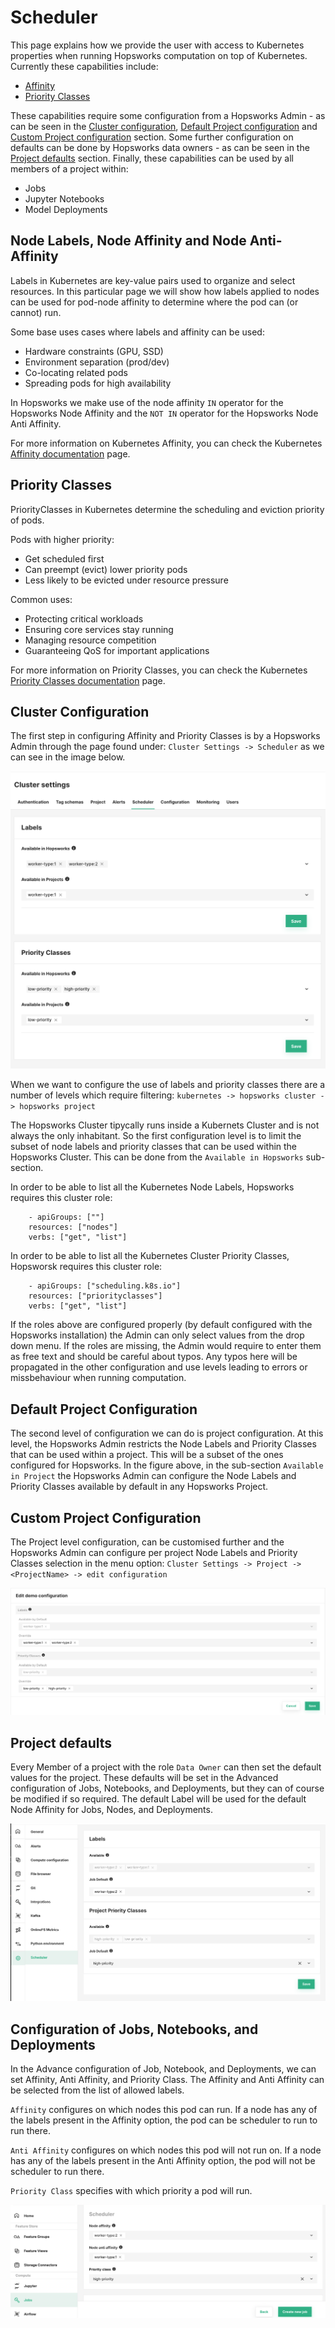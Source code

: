 # Scheduler

This page explains how we provide the user with access to Kubernetes properties when running Hopsworks computation on top of Kubernetes. Currently these capabilities include:

- [Affinity](https://kubernetes.io/docs/tasks/configure-pod-container/assign-pods-nodes-using-node-affinity/)
- [Priority Classes](https://kubernetes.io/docs/concepts/scheduling-eviction/pod-priority-preemption/#priorityclass)

These capabilities require some configuration from a Hopsworks Admin - as can be seen in the [Cluster configuration](#cluster-configuration), [Default Project configuration](#default-project-configuration) and [Custom Project configuration](#custom-project-configuration) section. Some further configuration on defaults can be done by Hopsworks data owners - as can be seen in the [Project defaults](#project-defaults) section. Finally, these capabilities can be used by all members of a project within:

- Jobs
- Jupyter Notebooks
- Model Deployments

## Node Labels, Node Affinity and Node Anti-Affinity

Labels in Kubernetes are key-value pairs used to organize and select resources. In this particular page we will show how labels applied to nodes can be used for pod-node affinity to determine where the pod can (or cannot) run.

Some base uses cases where labels and affinity can be used:

- Hardware constraints (GPU, SSD)
- Environment separation (prod/dev)
- Co-locating related pods
- Spreading pods for high availability

In Hopsworks we make use of the node affinity `IN` operator for the Hopsworks Node Affinity and the `NOT IN` operator for the Hopsworks Node Anti Affinity.

For more information on Kubernetes Affinity, you can check the Kubernetes [Affinity documentation](https://kubernetes.io/docs/tasks/configure-pod-container/assign-pods-nodes-using-node-affinity/) page.

## Priority Classes

PriorityClasses in Kubernetes determine the scheduling and eviction priority of pods.

Pods with higher priority:

- Get scheduled first
- Can preempt (evict) lower priority pods
- Less likely to be evicted under resource pressure

Common uses:

- Protecting critical workloads
- Ensuring core services stay running
- Managing resource competition
- Guaranteeing QoS for important applications

For more information on Priority Classes, you can check the Kubernetes [Priority Classes documentation](https://kubernetes.io/docs/concepts/scheduling-eviction/pod-priority-preemption/#priorityclass) page.

## Cluster Configuration

The first step in configuring Affinity and Priority Classes is by a Hopsworks Admin through the page found under: `Cluster Settings -> Scheduler` as we can see in the image below.

![Cluster Configuration - Node Labels and Priority Classes](../../../assets/images/guides/project/scheduler/admin_cluster_scheduler.png)

When we want to configure the use of labels and priority classes there are a number of levels which require filtering: `kubernetes -> hopsworks cluster -> hopsworks project`

The Hopsworks Cluster tipycally runs inside a Kubernets Cluster and is not always the only inhabitant. So the first configuration level is to limit the subset of node labels and priority classes that can be used within the Hopsworks Cluster. This can be done from the `Available in Hopsworks` sub-section.

In order to be able to list all the Kubernetes Node Labels, Hopsworks requires this cluster role:

```
    - apiGroups: [""]
    resources: ["nodes"]
    verbs: ["get", "list"]
```

In order to be able to list all the Kubernetes Cluster Priority Classes, Hopsworsk requires this cluster role:

```
    - apiGroups: ["scheduling.k8s.io"]
    resources: ["priorityclasses"]
    verbs: ["get", "list"]
```

If the roles above are configured properly (by default configured with the Hopsworks installation) the Admin can only select values from the drop down menu. If the roles are missing, the Admin would require to enter them as free text and should be careful about typos. Any typos here will be propagated in the other configuration and use levels leading to errors or missbehaviour when running computation.

## Default Project Configuration

The second level of configuration we can do is project configuration. At this level, the Hopsworks Admin restricts the Node Labels and Priority Classes that can be used within a project. This will be a subset of the ones configured for Hopsworks.
In the figure above, in the sub-section `Available in Project` the Hopsworks Admin can configure the Node Labels and Priority Classes available by default in any Hopsworks Project.

## Custom Project Configuration

The Project level configuration, can be customised further and the Hopsworks Admin can configure per project Node Labels and Priority Classes selection in the menu option: `Cluster Settings -> Project -> <ProjectName> -> edit configuration`

![Custom Project Configuration - Node Labels and Priority Classes](../../../assets/images/guides/project/scheduler/admin_project_scheduler.png)

## Project defaults

Every Member of a project with the role `Data Owner` can then set the default values for the project. These defaults will be set in the Advanced configuration of Jobs, Notebooks, and Deployments, but they can of course be modified if so required.
The default Label will be used for the default Node Affinity for Jobs, Nodes, and Deployments.

![ Project Default - Labels and Priority Classes](../../../assets/images/guides/project/scheduler/project_default.png)

## Configuration of Jobs, Notebooks, and Deployments

In the Advance configuration of Job, Notebook, and Deployments, we can set Affinity, Anti Affinity, and Priority Class. The Affinity and Anti Affinity can be selected from the list of allowed labels.

`Affinity` configures on which nodes this pod can run. If a node has any of the labels present in the Affinity option, the pod can be scheduler to run to run there.

`Anti Affinity` configures on which nodes this pod will not run on. If a node has any of the labels present in the Anti Affinity option, the pod will not be scheduler to run there.

`Priority Class` specifies with which priority a pod will run.

![ Job Configuration - Affinity and Priority Classes](../../../assets/images/guides/project/scheduler/job_configuration.png)
